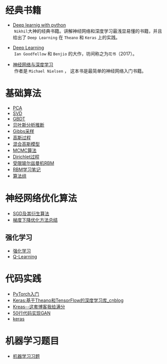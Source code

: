 
# 经典书籍  

+ [Deep learnig with python](http://download.csdn.net/detail/sparroww/9855405)  
  `Nikhil`大神的经典书籍。讲解神经网络和深度学习最浅显易懂的书籍，并且给出了 `Deep Learning` 在 `Theano` 和 `Keras` 上的实践。
  
+ [Deep Learning ](https://github.com/HFTrader/DeepLearningBook)  
  `Ian Goodfellow` 和 `Benjio` 的大作，坊间称之为`花书`（2017）。  

+ [神经网络与深度学习](http://www.liuxiao.org/wp-content/uploads/2016/10/nndl-ebook.pdf)  
  作者是 `Michael Nielsen` ， 这本书是最简单的神经网络入门书籍。  


# 基础算法  
+ [PCA](http://www.cnblogs.com/pinard/p/6239403.html)  
+ [SVD](http://www.cnblogs.com/pinard/p/6251584.html)  
+ [GBDT](http://www.cnblogs.com/pinard/p/6140514.html)  
+ [贝叶斯分析推断](http://www.datalearner.com/blog/1051459999897679)  
+ [Gibbs采样](http://www.cnblogs.com/pinard/p/6645766.html)  
+ [高斯过程](http://www.datalearner.com/blog/1051459170229238)   
+ [混合高斯模型](http://www.datalearner.com/blog/1051459258496145)  
+ [MCMC算法](http://www.datalearner.com/blog/1051459907954631)  
+ [Dirichlet过程](http://www.datalearner.com/blog/1051471599181249)  
+ [受限玻尔兹曼机RBM](http://www.datalearner.com/blog/1051491808293861)  
+ [RBM学习笔记](https://wenku.baidu.com/view/db591d95770bf78a652954ee.html)  
+ [算法组](http://suanfazu.com/)  

# 神经网络优化算法  
+ [SGD及其衍生算法](https://blog.slinuxer.com/2016/09/sgd-comparison)  
+ [梯度下降优化方法总结](http://wowx.info/posts/401226963/)

## 强化学习  
+ [强化学习](https://www.zhihu.com/question/49230922)  
+ [Q-Learning](https://morvanzhou.github.io/tutorials/machine-learning/reinforcement-learning/2-1-general-rl/)  

# 代码实践  
+ [PyTorch入门](https://sherlockliao.github.io/)  
+ [Keras:基于Theano和TensorFlow的深度学习库_cnblog](http://www.cnblogs.com/LittleHann/p/6442161.html)
+ [Kreas--这套博客我给满分](http://www.jianshu.com/p/966e31faf32c)  
+ [50行代码实现GAN](https://jinfagang.github.io/2017/05/29/50%E8%A1%8C%E4%BB%A3%E7%A0%81%E5%AE%9E%E7%8E%B0GAN%E7%B3%BB%E5%88%97-PyTorch/)
+ [keras](https://keras.io/)


# 机器学习题目  
+ [机器学习习题](https://mp.weixin.qq.com/s/mp2dAJlyv7OsdHaJEDjzvg)  




